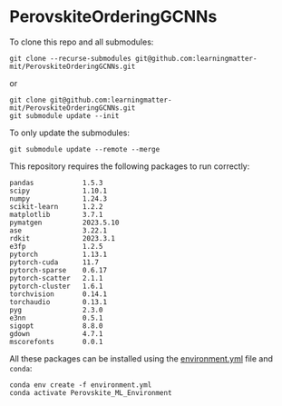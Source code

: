 # PerovskiteOrderingGCNNs

To clone this repo and all submodules:
```
git clone --recurse-submodules git@github.com:learningmatter-mit/PerovskiteOrderingGCNNs.git
```
or
```
git clone git@github.com:learningmatter-mit/PerovskiteOrderingGCNNs.git
git submodule update --init
```

To only update the submodules:
```
git submodule update --remote --merge
```

This repository requires the following packages to run correctly:
```
pandas            1.5.3
scipy             1.10.1
numpy             1.24.3
scikit-learn      1.2.2
matplotlib        3.7.1
pymatgen          2023.5.10
ase               3.22.1
rdkit             2023.3.1
e3fp              1.2.5
pytorch           1.13.1
pytorch-cuda      11.7
pytorch-sparse    0.6.17
pytorch-scatter   2.1.1
pytorch-cluster   1.6.1
torchvision       0.14.1
torchaudio        0.13.1
pyg               2.3.0
e3nn              0.5.1
sigopt            8.8.0
gdown             4.7.1
mscorefonts       0.0.1
```

All these packages can be installed using the [environment.yml](environment.yml) file and `conda`:
```
conda env create -f environment.yml
conda activate Perovskite_ML_Environment
```
